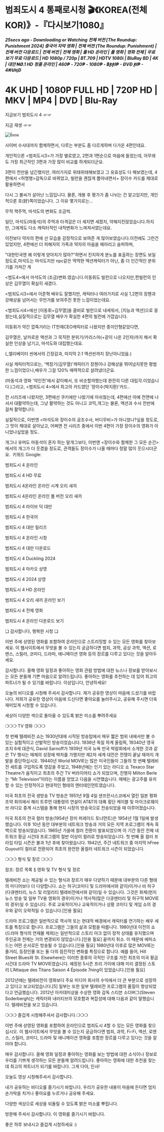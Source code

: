 <h1 class="heading-element" dir="auto">범죄도시 4 통째로시청 🎬《KOREA(전체 KOR)》-『다시보기1080』</h1>

<p><b><I>25secs ago - Downloading or Watching 전체 버전 [The Roundup: Punishment 2024] 중국어 자막 영화 | 전체 버전 (The Roundup: Punishment) | 전체 버전 다운로드 | 전체 버전 | 전체 영화 | 풀 HD 온라인 | 풀 영화 | 영화 전체 | 무료보기 무료 다운로드 | HD 1080p / 720p | BT.709 | HDTV 1080i | BluRay BD | 4K | 대만 ₦Ø.1 HD 정품 온라인 | 460₱ - 720₱ - 1080₱ - ฿ⱤⱤł₱ - ĐVĐ Ɽł₱ - 4₭ɄⱧĐ
</I></b></p>

<h1 class="heading-element" dir="auto">4K UHD | 1080P FULL HD | 720P HD | MKV | MP4 | DVD | Blu-Ray</h1>

지금보기 범죄도시 4 ☞☞ <a href='https://t.co/I9G0alpEig' style='display:none;'>~  범죄도시 4 HD 풀버젼~</a>

지금 재생 ☞☞ <a href='https://t.co/LVvHR5cU3X' style='display:none;'>~ 범죄도시 4 HD 풀버젼 ~</a>

<img src="https://i.namu.wiki/i/dM3fcx_LpbWgWzUxatrqjCLuFRoED3fkhkdgcjCC22LYWQ_XiD7O3UJB87gOLkQ2LSUqrfo_n-bv5H-ePt1CVc6YoiX7uBGDq2Dc4IDzUSzauxmGft-tY-md7CD49QZD11qae_zqB86HqI0jbN8GJw.webp" alt="ธี่หยด" style="max-width: 100%;">



사이버 수사대까지 함께하면서, 다루는 부분도 좀 다르게하며 다가온 4편인데요.

​개인적으론 <범죄도시3>가 가장 별로였고, 2편과 1편순으로 마음에 들었는데, 아무래도 가장 최근작인 3편과 가장 많이 비교를 하게되더군요.

​3편이 천만을 넘긴했지만, 여러가지로 위태위태해보였고 그 유효성도 다 해보였는데, 4편에서 <허명행>감독으로 바뀌었고, 빌런을 괜찮게 뽑아내면서+ 장이수 카드를 제대로 활용하면서 

다시 그 불씨가 살아난 느낌입니다.  물론, 개봉 후 평가가 좀 나뉘는 건 알고있지만, 개인적으론 호(好)쪽이었습니다. 그 이유 몇가지로는...

​무적 핵주먹, 마석도의 변화도 조금씩. 

일단, 마석도(마동석)의 주먹과 타격감은 더 세지면 세졌지, 약해지진않았습니다.하지만, 그에게도 다소 캐릭터적인 내적변화가 느껴져서였는데요.

이전보다 약자의 편에 선 모습을 감정적으로 보여준 게 많아보였습니다.이전에도 그런건 있었지만, 4편에선 더 피해자의 가족과 약자의 마음을 헤아리고 슬퍼하며,

"대한민국엔 왜 이렇게 양아치가 많아?"하면서 진지하게 분노를 표출하는 장면도 보일 정도로,마석도는 마석도지만 npc같은 딱딱한 액션캐릭터가 아닌, 좀 더 인간적인 분위기를 가져간 게

<범도4>에서 마석도의 (조금)변화.였습니다.이동휘도 빌런으로 나오지만,찐빌런의 인상은 김무열이 확실히 새겼다.

​<범죄도시3>에서 이준혁 배우도 잘했지만, 캐릭터나 여러가지로 사실 1,2편의 장첸과 강해상을 넘어서는 무언가를 보여주진 못한 느낌이었는데요.

<범죄도시4>에선 [이동휘+김무열]을 콤비로 빌런으로 내세워서, [지능과 액션]으로 뭉쳤는데,실질적으로는 김무열 배우가 확실한 4편의 빌런에 가깝습니다.

​이동휘가 약간 깝죽거리는 IT천재CEO캐릭터로 나왔지만 종이인형같았다면,

김무열은, 날카로운 액션과 그 묵직한 분위기/카리스마(+같이 나온 2인자)까지 해서 확실한 인상을 남기고, 마석도와 대립했는데요.

(_엘리베이터 씬에서의 긴장감과, 마지막 2:1 액션씬까지 장난아니었음.)

​사실 캐릭터적으로는, '백창기(김무열)'캐릭터가 장첸이나 강해상을 뛰어넘지못한 평범한 느낌이었으나,배우가 그걸 120% 매력적으로 살려냈더군요. 

(마동석과 영화 '악인전'에서 같이해서, 또 비슷할까했는데 완전히 다른 대립각.이었습니다.)그리고, <범죄도시 4>에서 최고의 카드였던 '장이수(박지환)'카드..

전 시리즈에 나왔지만, 3편에선 쿠키에만 나왔기에 아쉬웠는데, 4편에선 아예 전면에 나서서 대활약하는데, 그냥 활약하는 것도 아니고 코믹,개그는 물론, 액션과 수사 전반에 걸쳐 활약합니다.

​실질적으로, 이번엔 <마석도와 장이수의 공조수사, 버디무비>가 아니었나?싶을 정도로, 그 맛이 제대로 살아났고, 어쩌면 전 시리즈 중에서 이번 4편이 가장 장이수의 영화가 아니었나싶었을 정도.

​개그나 유머도 마동석이 혼자 하는 말개그보다, 이번엔 <장이수와 함께한 그 모든 순간>에서의 개그가 더 웃겼을 정도로, 관객들도 장이수가 나올 때마다 정말 많이 웃으시더군요.
​
키워드 Google:

범죄도시 4 온라인

범죄도시 4 HD 무료

범죄도시 4온라인 온라인 시계 오리 새끼

범죄도시 4온라인 온라인 풀 버전 오리 새끼

범죄도시 4 라이브 덕 대만

범죄도시 4 한국어

범죄도시 4 대만 릴리즈

범죄도시 4 온라인 시청

범죄도시 4 대만 다운로드

범죄도시 4 Duckling 2024

범죄도시 4 마카오 상영

범죄도시 4 2024 상영

범죄도시 4 HD 온라인

범죄도시 4 오리 새끼 온라인 보기

범죄도시 4 전체 영화

범죄도시 4 온라인 다운로드 보기

❏ 감사합니다, 행복한 시청 ❏

이번 주에 상영된 영화를 포함하여 온라인으로 스트리밍할 수 있는 모든 영화를 찾아보세요. 이 웹사이트에서 무엇을 볼 수 있는지 궁금하다면 범죄, 과학, 공상 과학, 액션, 로맨스, 스릴러, 코미디, 드라마, 애니메이션 영화 등의 장르를 다루고 있다는 것을 알아두세요.

감사합니다. 올해 영화 일정과 좋아하는 영화 관람 방법에 대한 뉴스나 정보를 받아보시는 모든 분들께 기쁜 마음으로 알려드립니다. 좋아하는 영화를 추천하는 데 있어 최고의 파트너가 될 수 있기를 바랍니다. 이상입니다, 안녕하세요!

오늘의 비디오를 시청해 주셔서 감사합니다. 제가 공유한 영상이 마음에 드셨기를 바랍니다. 저희가 공유한 영상이 마음에 드신다면 좋아요를 눌러주시고, 공유해 주시면 더욱 재미있게 시청할 수 있습니다.

세상이 다양한 색으로 돌아올 수 있도록 밝은 미소를 뿌려주세요

❍❍❍ TV 영화 ❍❍❍

첫 번째 텔레비전 쇼는 1930년대에 시작된 방송탑에서 매우 짧은 범위 내에서만 볼 수 있는 실험적이고 산발적인 방송이었습니다. 1936년 독일 하계 올림픽, 19340년 영국 조지 6세 대관식, David Sarnoff가 1939년 미국 뉴욕 만국 박람회에서 소개한 것과 같은 TV 행사는 매체의 성장에 박차를 가했지만 제2차 세계 대전은 전쟁이 끝날 때까지 개발을 중단하십시오. 19440년 World MOVIE는 많은 미국인들이 그들의 첫 번째 텔레비전 세트를 구입하도록 영감을 주었고, 1948년에는 인기 있는 라디오 쇼 Texaco Star Theatre가 움직이고 최초의 주간 TV 버라이어티 쇼가 되었으며, 진행자 Milton Berle는 “Mr Television”이라는 이름을 얻었고 다음을 시연했습니다. 매체는 광고주를 유치할 수 있는 안정적이고 현대적인 형태의 엔터테인먼트였습니다.

미국 최초의 전국 생방송 TV 방송은 1951년 9월 4일 샌프란시스코에서 열린 일본 평화 조약 회의에서 해리 트루먼 대통령의 연설이 AT&T의 대륙 횡단 케이블 및 마이크로웨이브 라디오 중계 시스템을 통해 현지 시장의 방송국으로 전송되었을 때 이루어졌습니다.

미국 최초의 전국 컬러 방송(1954년 장미 퍼레이드 토너먼트)은 1954년 1월 1일에 발생했습니다. 이후 10년 동안 대부분의 네트워크 방송과 거의 모든 지역 프로그램이 계속 흑백으로 방송되었습니다. 1965년 가을에 컬러 전환이 발표되었으며 이 기간 동안 전체 네트워크 황금 시간대 프로그램의 절반 이상이 컬러로 방송되었습니다. 첫 번째 올 컬러 프라임 타임 시즌은 불과 1년 후에 찾아왔습니다. 1942년, 주간 네트워크 중 마지막 hFree Guyout이 컬러로 전환되어 최초의 완전한 올컬러 네트워크 시즌이 되었습니다.

❍❍❍ 형식 및 장르 ❍❍❍

참조: 장르 목록 § 영화 및 TV 형식 및 장르

텔레비전 쇼는 제공될 수 있는 형식과 장르가 매우 다양하기 때문에 대부분의 다른 형태의 미디어보다 더 다양합니다. 쇼는 허구(코미디 및 드라마에서와 같이)이거나 비 허구(다큐멘터리, 뉴스 및 리얼리티 텔레비전에서와 같이)일 수 있습니다. 그것은 화제(현지 뉴스 방송 및 일부 TV용 영화의 경우)이거나 역사적(많은 다큐멘터리 및 허구적 MOVIE의 경우)일 수 있습니다. 주로 교육적이거나 교육적이거나 상황 코미디 및 게임 쇼의 경우와 같이 오락적일 수 있습니다.[인용 필요]

드라마 프로그램은 일반적으로 역사적 또는 현대적 배경에서 캐릭터를 연기하는 배우 세트를 특징으로 합니다. 프로그램은 그들의 삶과 모험을 따릅니다. 1980년대 이전의 쇼(드라마 형식의 연재물 제외)는 일반적으로 스토리 아크 없이 정적 상태를 유지했으며 주인공과 전제는 거의 변경되지 않았습니다.[인용 필요] 끝까지 취소. 이 때문에 에피소드는 어떤 순서로든 방송될 수 있습니다.[인용 필요] 1980년대 이후로 많은 MOVIE는 줄거리, 등장인물 또는 둘 다의 점진적인 변화를 특징으로 합니다. 예를 들어, Hill Street Blues와 St. Elsewhere는 이러한 종류의 극적인 구조를 가진 최초의 미국 황금 시간대 드라마 TV MOVIE였습니다. 예정된 5시즌 프리 가이에 대해 미리 결정된 스토리 L’Attaque des Titans Saison 4 Épisode 7ning이 있었습니다.[인용 필요]

2012년에는 텔레비전이 영화보다 주요 미디어 회사의 수익에서 더 큰 부분으로 성장하고 있다고 보고되었습니다.[5] 일부는 또한 일부 텔레비전 프로그램의 품질이 향상되었다고 언급했습니다. 2012년 아카데미상을 수상한 영화 감독 스티븐 소더버그(Steven Soderbergh)는 캐릭터와 내러티브의 모호함과 복잡성에 대해 다음과 같이 말했습니다. 텔레비전을 보고 있습니다.

❍❍❍ 즐겁게 시청해주셔서 감사합니다.❍❍❍

이번 주에 상영된 영화를 포함하여 온라인으로 범죄도시 4할 수 있는 모든 영화를 찾으십시오. 이 웹사이트에서 무엇을 볼 수 있는지 궁금하다면 범죄, 과학, Fi-Fi, 액션, 로맨스, 스릴러, 코미디, 드라마 및 애니메이션 영화를 포함한 장르를 다루고 있다는 것을 알아야 합니다.

매우 감사합니다. 올해 영화 일정과 좋아하는 영화를 보는 방법에 대한 소식이나 정보로 우리를 기쁘게 생각하는 모든 분들께 알려드립니다. 좋아하는 영화에 대한 추천을 찾는 데 최고의 파트너가 되기를 바랍니다. 그게 다야, 인사!

오늘도 영상 시청해주셔서 감사합니다.

내가 공유하는 비디오를 즐기시기 바랍니다. 우리가 공유한 내용이 마음에 든다면 엄지손가락을 치거나 좋아요를 누르거나 공유해 주세요.

다양한 색상으로 세상을 되돌릴 수 있도록 밝은 미소를 뿌립니다.

방문해 주셔서 감사합니다. 이 영화를 즐기시기 바랍니다.

좋은 하루 보내시고 즐겁게 시청하세요 :)
